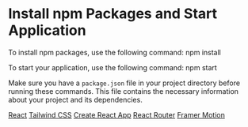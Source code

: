 # Install npm Packages and Start Application
To install npm packages, use the following command:
npm install

To start your application, use the following command:
npm start

Make sure you have a `package.json` file in your project directory before running these commands. This file contains the necessary information about your project and its dependencies.

[React](https://reactjs.org/)
[Tailwind CSS](https://tailwindcss.com/)
[Create React App](https://create-react-app.dev/)
[React Router](https://reactrouter.com/)
[Framer Motion](https://www.framer.com/motion/)

